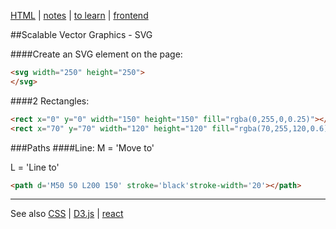 [HTML](HTML.md) | [notes](../notes.md) | [to learn](../toLearn.md) | [frontend](../frontend.md)

##Scalable Vector Graphics - SVG

####Create an SVG element on the page:
```HTML
<svg width="250" height="250">
</svg>
```

####2 Rectangles:
```HTML
<rect x="0" y="0" width="150" height="150" fill="rgba(0,255,0,0.25)"></rect>
<rect x="70" y="70" width="120" height="120" fill="rgba(70,255,120,0.6)"></rect>
```

###Paths
####Line:
M = 'Move to'

L = 'Line to'

```HTML
<path d='M50 50 L200 150' stroke='black'stroke-width='20'></path>
```

---

See also [CSS](../CSS/CSS.md) | [D3.js](../javascript/d3.md) | [react](../react/react.md)

